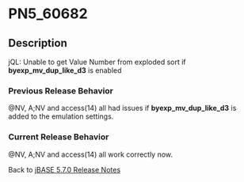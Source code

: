 # PN5_60682

<PageHeader />

## Description

jQL: Unable to get Value Number from exploded sort if **byexp\_mv\_dup\_like\_d3** is enabled

### Previous Release Behavior

@NV, A;NV and access(14) all had issues if **byexp\_mv\_dup\_like\_d3** is added to the emulation settings.

### Current Release Behavior

@NV, A;NV and access(14) all work correctly now.

Back to [jBASE 5.7.0 Release Notes](./../README.md)
  
<PageFooter />
